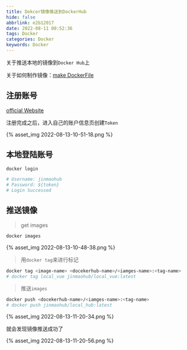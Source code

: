 ```yaml
---
title: Dokcer镜像推送到DockerHub
hide: false
abbrlink: e2b12017
date: 2022-08-11 00:52:36
tags: Docker
categories: Docker
keywords: Docker
---
```


关于推送本地的镜像到`Docker Hub`上

关于如何制作镜像：[make DockerFile](https://smile1231.github.io/posts/11faeb76/)


## 注册账号

[official Website](https://hub.docker.com/)

注册完成之后，进入自己的账户信息页创建`Token`

{% asset_img 2022-08-13-10-51-18.png %}

## 本地登陆账号
```bash
docker login

# Username: jinmaohub
# Password: ${token}
# Login Successed
```

## 推送镜像
> get images 
```bash
docker images
```
{% asset_img 2022-08-13-10-48-38.png %}

> 用`docker tag`来进行标记

```bash
docker tag <image-name> <docekerhub-name>/<iamges-name>:<tag-name>
# docker tag local_vue jinmaohub/local_vue:latest
```

> 推送`images`

```bash
docker push <docekerhub-name>/<iamges-name>:<tag-name>
# docker push jinmaohub/local_hub:latest
```
{% asset_img 2022-08-13-11-20-34.png %}

就会发现镜像推送成功了

{% asset_img 2022-08-13-11-20-56.png %}



